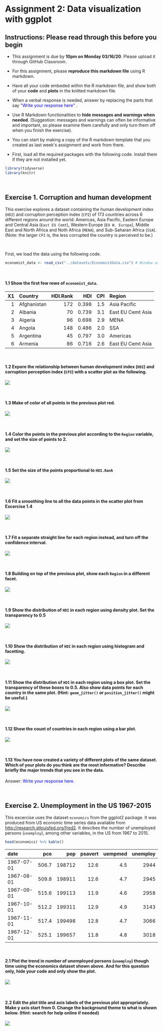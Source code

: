 Assignment 2: Data visualization with ggplot
================

Instructions: Please read through this before you begin
-------------------------------------------------------

-   This assignment is due by **10pm on Monday 03/16/20**. Please upload it through GitHub Classroom.

-   For this assignment, please **reproduce this markdown file** using R markdown.

-   Have all your code embeded within the R markdown file, and show both of your **code** and **plots** in the knitted markdown file.

-   When a verbal response is needed, answer by replacing the parts that say <span style="color:blue"> "Write your response here" </span> .

-   Use R Markdown functionalities to **hide messages and warnings when needed**. (Suggestion: messages and warnings can often be informative and important, so please examine them carefully and only turn them off when you finish the exercise).

-   You can start by making a copy of the R markdown template that you created as last week's assignment and work from there.

-   First, load all the required packages with the following code. Install them if they are not installed yet.

``` r
library(tidyverse)
library(knitr)
```

<br>

Exercise 1. Corruption and human development
--------------------------------------------

This exercise explores a dataset containing the human development index (`HDI`) and corruption perception index (`CPI`) of 173 countries across 6 different regions around the world: Americas, Asia Pacific, Eastern Europe and Central Asia (`East EU Cemt`), Western Europe (`EU W. Europe`), Middle East and North Africa and Noth Africa (`MENA`), and Sub-Saharan Africa (`SSA`). (Note: the larger `CPI` is, the less corrupted the country is perceived to be.)

<br>

First, we load the data using the following code.

``` r
economist_data <- read_csv("../datasets/EconomistData.csv") # Window users should change the slashes in this path
```

<br>

#### 1.1 Show the first few rows of `economist_data`.

|   X1| Country     |  HDI.Rank|    HDI|  CPI| Region            |
|----:|:------------|---------:|------:|----:|:------------------|
|    1| Afghanistan |       172|  0.398|  1.5| Asia Pacific      |
|    2| Albania     |        70|  0.739|  3.1| East EU Cemt Asia |
|    3| Algeria     |        96|  0.698|  2.9| MENA              |
|    4| Angola      |       148|  0.486|  2.0| SSA               |
|    5| Argentina   |        45|  0.797|  3.0| Americas          |
|    6| Armenia     |        86|  0.716|  2.6| East EU Cemt Asia |

<br>

#### 1.2 Expore the relationship between human development index (`HDI`) and corruption perception index (`CPI`) with a scatter plot as the following.

![](assignment_2_files/figure-markdown_github/unnamed-chunk-4-1.png)

<br>

#### 1.3 Make of color of all points in the previous plot red.

![](assignment_2_files/figure-markdown_github/unnamed-chunk-5-1.png)

<br>

#### 1.4 Color the points in the previous plot according to the `Region` variable, and set the size of points to 2.

![](assignment_2_files/figure-markdown_github/unnamed-chunk-6-1.png)

<br>

#### 1.5 Set the size of the points proportional to `HDI.Rank`

![](assignment_2_files/figure-markdown_github/unnamed-chunk-7-1.png)

<br>

#### 1.6 Fit a **smoothing line** to **all** the data points in the scatter plot from Excercise 1.4

![](assignment_2_files/figure-markdown_github/unnamed-chunk-8-1.png)

<br>

#### 1.7 Fit a separate **straight line** for **each region** instead, and turn off the confidence interval.

![](assignment_2_files/figure-markdown_github/unnamed-chunk-9-1.png)

<br>

#### 1.8 Building on top of the previous plot, show each `Region` in a different facet.

![](assignment_2_files/figure-markdown_github/unnamed-chunk-10-1.png)

<br>

#### 1.9 Show the distribution of `HDI` in each region using density plot. Set the transparency to 0.5

![](assignment_2_files/figure-markdown_github/unnamed-chunk-11-1.png)

<br>

#### 1.10 Show the distribution of `HDI` in each region using histogram and facetting.

![](assignment_2_files/figure-markdown_github/unnamed-chunk-12-1.png)

<br>

#### 1.11 Show the distribution of `HDI` in each region using a box plot. Set the transparency of these boxes to 0.5. Also show data points for each country in the same plot. (Hint: `geom_jitter()` or `position_jitter()` might be useful.)

![](assignment_2_files/figure-markdown_github/unnamed-chunk-13-1.png)

<br>

#### 1.12 Show the count of countries in each region using a bar plot.

![](assignment_2_files/figure-markdown_github/unnamed-chunk-14-1.png)

<br>

#### 1.13 You have now created a variety of different plots of the same dataset. Which of your plots do you think are the most informative? Describe briefly the major trends that you see in the data.

Answer: <span style="color:blue"> Write your response here. </span>

<br>

Exercise 2. Unemployment in the US 1967-2015
--------------------------------------------

This excercise uses the dataset `economics` from the ggplot2 package. It was produced from US economic time series data available from <http://research.stlouisfed.org/fred2>. It descibes the number of unemployed persons (`unemploy`), among other variables, in the US from 1967 to 2015.

``` r
head(economics) %>% kable()
```

| date       |    pce|     pop|  psavert|  uempmed|  unemploy|
|:-----------|------:|-------:|--------:|--------:|---------:|
| 1967-07-01 |  506.7|  198712|     12.6|      4.5|      2944|
| 1967-08-01 |  509.8|  198911|     12.6|      4.7|      2945|
| 1967-09-01 |  515.6|  199113|     11.9|      4.6|      2958|
| 1967-10-01 |  512.2|  199311|     12.9|      4.9|      3143|
| 1967-11-01 |  517.4|  199498|     12.8|      4.7|      3066|
| 1967-12-01 |  525.1|  199657|     11.8|      4.8|      3018|

<br>

#### 2.1 Plot the trend in number of unemployed persons (`unemploy`) though time using the economics dataset shown above. And for this question only, **hide your code and only show the plot**.

![](assignment_2_files/figure-markdown_github/unnamed-chunk-16-1.png)

<br>

#### 2.2 Edit the plot title and axis labels of the previous plot appropriately. Make y axis start from 0. Change the background theme to what is shown below. (Hint: search for help online if needed)

![](assignment_2_files/figure-markdown_github/unnamed-chunk-17-1.png)

<br>
